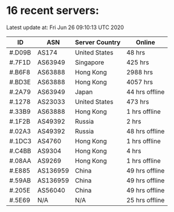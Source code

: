 # 16 recent servers:

Latest update at: Fri Jun 26 09:10:13 UTC 2020

| ID | ASN | Server Country | Online |
| -- | --- | -------------- | ------ |
| #.D09B | AS174 | United States | 48 hrs |
| #.7F1D | AS63949 | Singapore | 425 hrs |
| #.B6F8 | AS63888 | Hong Kong | 2988 hrs |
| #.BD3E | AS63888 | Hong Kong | 4057 hrs |
| #.2A79 | AS63949 | Japan | 44 hrs offline |
| #.1278 | AS23033 | United States | 473 hrs |
| #.33B9 | AS63888 | Hong Kong | 1 hrs offline |
| #.1F2B | AS49392 | Russia | 2 hrs |
| #.02A3 | AS49392 | Russia | 48 hrs offline |
| #.1DC3 | AS4760 | Hong Kong | 1 hrs offline |
| #.C4BB | AS9304 | Hong Kong | 4 hrs |
| #.08AA | AS9269 | Hong Kong | 1 hrs offline |
| #.E885 | AS136959 | China | 49 hrs offline |
| #.59AB | AS136959 | China | 49 hrs offline |
| #.205E | AS56040 | China | 49 hrs offline |
| #.5E69 | N/A | N/A | 25 hrs offline |

